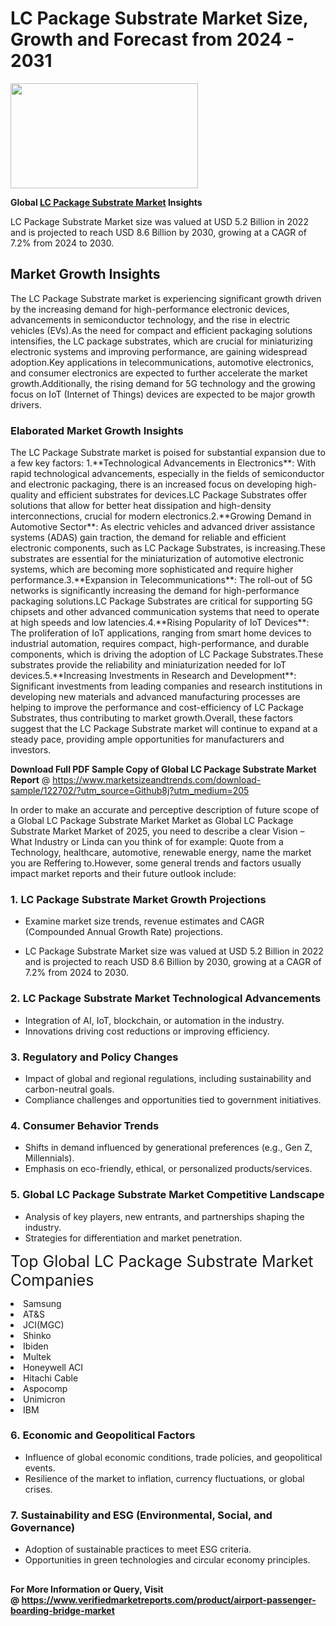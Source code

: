 <H1>LC Package Substrate Market Size, Growth and Forecast from 2024 - 2031</H1><img class="aligncenter size-medium wp-image-584254" src="https://thirdeyenews.in/wp-content/uploads/2024/09/Global-Market-Research-300x168.jpeg" alt="" width="300" height="168" /><p><strong>Global&nbsp;<a href="https://www.marketsizeandtrends.com/download-sample/122702/?utm_source=Github8j?utm_medium=205">LC Package Substrate Market</a> Insights</strong></p><p>LC Package Substrate Market size was valued at USD 5.2 Billion in 2022 and is projected to reach USD 8.6 Billion by 2030, growing at a CAGR of 7.2% from 2024 to 2030.</p><p><h2>Market Growth Insights</h2> The LC Package Substrate market is experiencing significant growth driven by the increasing demand for high-performance electronic devices, advancements in semiconductor technology, and the rise in electric vehicles (EVs).As the need for compact and efficient packaging solutions intensifies, the LC package substrates, which are crucial for miniaturizing electronic systems and improving performance, are gaining widespread adoption.Key applications in telecommunications, automotive electronics, and consumer electronics are expected to further accelerate the market growth.Additionally, the rising demand for 5G technology and the growing focus on IoT (Internet of Things) devices are expected to be major growth drivers.<h3>Elaborated Market Growth Insights</h3> The LC Package Substrate market is poised for substantial expansion due to a few key factors: 1.**Technological Advancements in Electronics**: With rapid technological advancements, especially in the fields of semiconductor and electronic packaging, there is an increased focus on developing high-quality and efficient substrates for devices.LC Package Substrates offer solutions that allow for better heat dissipation and high-density interconnections, crucial for modern electronics.2.**Growing Demand in Automotive Sector**: As electric vehicles and advanced driver assistance systems (ADAS) gain traction, the demand for reliable and efficient electronic components, such as LC Package Substrates, is increasing.These substrates are essential for the miniaturization of automotive electronic systems, which are becoming more sophisticated and require higher performance.3.**Expansion in Telecommunications**: The roll-out of 5G networks is significantly increasing the demand for high-performance packaging solutions.LC Package Substrates are critical for supporting 5G chipsets and other advanced communication systems that need to operate at high speeds and low latencies.4.**Rising Popularity of IoT Devices**: The proliferation of IoT applications, ranging from smart home devices to industrial automation, requires compact, high-performance, and durable components, which is driving the adoption of LC Package Substrates.These substrates provide the reliability and miniaturization needed for IoT devices.5.**Increasing Investments in Research and Development**: Significant investments from leading companies and research institutions in developing new materials and advanced manufacturing processes are helping to improve the performance and cost-efficiency of LC Package Substrates, thus contributing to market growth.Overall, these factors suggest that the LC Package Substrate market will continue to expand at a steady pace, providing ample opportunities for manufacturers and investors.<p><span class=""><strong>Download Full PDF Sample Copy of Global LC Package Substrate Market Report</strong> @ <a href="https://www.marketsizeandtrends.com/download-sample/122702/?utm_source=Github8j?utm_medium=205" target="_blank">https://www.marketsizeandtrends.com/download-sample/122702/?utm_source=Github8j?utm_medium=205</a></span></p><p>In order to make an accurate and perceptive description of future scope of a Global&nbsp;LC Package Substrate Market Market as Global&nbsp;LC Package Substrate Market Market of 2025, you need to describe a clear Vision &ndash; What Industry or Linda can you think of for example: Quote from a Technology, healthcare, automotive, renewable energy, name the market you are Reffering to.However, some general trends and factors usually impact market reports and their future outlook include:</p><h3>1.&nbsp;<strong>LC Package Substrate Market Growth Projections</strong></h3><ul><li>Examine market size trends, revenue estimates and CAGR (Compounded Annual Growth Rate) projections.</li><li><p>LC Package Substrate Market size was valued at USD 5.2 Billion in 2022 and is projected to reach USD 8.6 Billion by 2030, growing at a CAGR of 7.2% from 2024 to 2030.</p></li></ul><h3>2.&nbsp;<strong>LC Package Substrate Market Technological Advancements</strong></h3><ul><li>Integration of AI, IoT, blockchain, or automation in the industry.</li><li>Innovations driving cost reductions or improving efficiency.</li></ul><h3>3.&nbsp;<strong>Regulatory and Policy Changes</strong></h3><ul><li>Impact of global and regional regulations, including sustainability and carbon-neutral goals.</li><li>Compliance challenges and opportunities tied to government initiatives.</li></ul><h3>4.&nbsp;<strong>Consumer Behavior Trends</strong></h3><ul><li>Shifts in demand influenced by generational preferences (e.g., Gen Z, Millennials).</li><li>Emphasis on eco-friendly, ethical, or personalized products/services.</li></ul><h3>5.&nbsp;<strong>Global LC Package Substrate Market Competitive Landscape</strong></h3><ul><li>Analysis of key players, new entrants, and partnerships shaping the industry.</li><li>Strategies for differentiation and market penetration.</li></ul><p data-pm-slice="1 1 []"><span style="color: inherit; font-family: inherit; font-size: 25px;">Top Global LC Package Substrate Market Companies</span></p><div class="" data-test-id=""><p><li>Samsung</li><li> AT&S</li><li> JCI(MGC)</li><li> Shinko</li><li> Ibiden</li><li> Multek</li><li> Honeywell ACI</li><li> Hitachi Cable</li><li> Aspocomp</li><li> Unimicron</li><li> IBM</li></p></div><h3>6.&nbsp;<strong>Economic and Geopolitical Factors</strong></h3><ul><li>Influence of global economic conditions, trade policies, and geopolitical events.</li><li>Resilience of the market to inflation, currency fluctuations, or global crises.</li></ul><h3>7.&nbsp;<strong>Sustainability and ESG (Environmental, Social, and Governance)</strong></h3><ul><li>Adoption of sustainable practices to meet ESG criteria.</li><li>Opportunities in green technologies and circular economy principles.</li></ul><h2><strong style="font-size: 14px;">For More Information or Query, Visit @&nbsp;</strong><a style="background-color: #ffffff; font-size: 14px;" href="https://www.marketsizeandtrends.com/report/lc-package-substrate-market/" target="_blank">https://www.verifiedmarketreports.com/product/airport-passenger-boarding-bridge-market</a></h2>